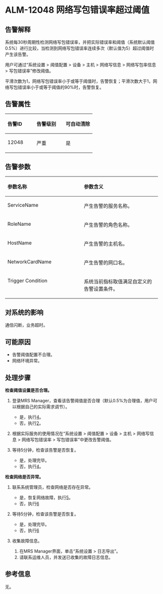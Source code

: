 # ALM-12048 网络写包错误率超过阈值<a name="ZH-CN_TOPIC_0191883141"></a>

## 告警解释<a name="zh-cn_topic_0191813897_zh-cn_topic_0087039297_section7565538"></a>

系统每30秒周期性检测网络写包错误率，并把实际错误率和阈值（系统默认阈值0.5%）进行比较，当检测到网络写包错误率连续多次（默认值为5）超过阈值时产生该告警。

用户可通过“系统设置 \> 阈值配置 \> 设备 \> 主机 \> 网络写信息 \> 网络写包率信息 \> 写包错误率”修改阈值。

平滑次数为1，网络写包错误率小于或等于阈值时，告警恢复；平滑次数大于1，网络写包错误率小于或等于阈值的90%时，告警恢复。

## 告警属性<a name="zh-cn_topic_0191813897_zh-cn_topic_0087039297_section980979"></a>

<a name="zh-cn_topic_0191813897_zh-cn_topic_0087039297_table6337270"></a>
<table><thead align="left"><tr id="zh-cn_topic_0191813897_zh-cn_topic_0087039297_row27207367"><th class="cellrowborder" valign="top" width="33.33333333333333%" id="mcps1.1.4.1.1"><p id="zh-cn_topic_0191813897_zh-cn_topic_0087039297_p56313123"><a name="zh-cn_topic_0191813897_zh-cn_topic_0087039297_p56313123"></a><a name="zh-cn_topic_0191813897_zh-cn_topic_0087039297_p56313123"></a>告警ID</p>
</th>
<th class="cellrowborder" valign="top" width="33.33333333333333%" id="mcps1.1.4.1.2"><p id="zh-cn_topic_0191813897_zh-cn_topic_0087039297_p65069111"><a name="zh-cn_topic_0191813897_zh-cn_topic_0087039297_p65069111"></a><a name="zh-cn_topic_0191813897_zh-cn_topic_0087039297_p65069111"></a>告警级别</p>
</th>
<th class="cellrowborder" valign="top" width="33.33333333333333%" id="mcps1.1.4.1.3"><p id="zh-cn_topic_0191813897_zh-cn_topic_0087039297_p36106668"><a name="zh-cn_topic_0191813897_zh-cn_topic_0087039297_p36106668"></a><a name="zh-cn_topic_0191813897_zh-cn_topic_0087039297_p36106668"></a>可自动清除</p>
</th>
</tr>
</thead>
<tbody><tr id="zh-cn_topic_0191813897_zh-cn_topic_0087039297_row38959018"><td class="cellrowborder" valign="top" width="33.33333333333333%" headers="mcps1.1.4.1.1 "><p id="zh-cn_topic_0191813897_zh-cn_topic_0087039297_p1563864"><a name="zh-cn_topic_0191813897_zh-cn_topic_0087039297_p1563864"></a><a name="zh-cn_topic_0191813897_zh-cn_topic_0087039297_p1563864"></a>12048</p>
</td>
<td class="cellrowborder" valign="top" width="33.33333333333333%" headers="mcps1.1.4.1.2 "><p id="zh-cn_topic_0191813897_zh-cn_topic_0087039297_p59564126"><a name="zh-cn_topic_0191813897_zh-cn_topic_0087039297_p59564126"></a><a name="zh-cn_topic_0191813897_zh-cn_topic_0087039297_p59564126"></a>严重</p>
</td>
<td class="cellrowborder" valign="top" width="33.33333333333333%" headers="mcps1.1.4.1.3 "><p id="zh-cn_topic_0191813897_zh-cn_topic_0087039297_p59964901"><a name="zh-cn_topic_0191813897_zh-cn_topic_0087039297_p59964901"></a><a name="zh-cn_topic_0191813897_zh-cn_topic_0087039297_p59964901"></a>是</p>
</td>
</tr>
</tbody>
</table>

## 告警参数<a name="zh-cn_topic_0191813897_zh-cn_topic_0087039297_section8828819"></a>

<a name="zh-cn_topic_0191813897_zh-cn_topic_0087039297_table25318804"></a>
<table><thead align="left"><tr id="zh-cn_topic_0191813897_zh-cn_topic_0087039297_row65941238"><th class="cellrowborder" valign="top" width="50%" id="mcps1.1.3.1.1"><p id="zh-cn_topic_0191813897_zh-cn_topic_0087039297_p39640022"><a name="zh-cn_topic_0191813897_zh-cn_topic_0087039297_p39640022"></a><a name="zh-cn_topic_0191813897_zh-cn_topic_0087039297_p39640022"></a>参数名称</p>
</th>
<th class="cellrowborder" valign="top" width="50%" id="mcps1.1.3.1.2"><p id="zh-cn_topic_0191813897_zh-cn_topic_0087039297_p56725186"><a name="zh-cn_topic_0191813897_zh-cn_topic_0087039297_p56725186"></a><a name="zh-cn_topic_0191813897_zh-cn_topic_0087039297_p56725186"></a>参数含义</p>
</th>
</tr>
</thead>
<tbody><tr id="zh-cn_topic_0191813897_zh-cn_topic_0087039297_row31337379"><td class="cellrowborder" valign="top" width="50%" headers="mcps1.1.3.1.1 "><p id="zh-cn_topic_0191813897_zh-cn_topic_0087039297_p55299809"><a name="zh-cn_topic_0191813897_zh-cn_topic_0087039297_p55299809"></a><a name="zh-cn_topic_0191813897_zh-cn_topic_0087039297_p55299809"></a>ServiceName</p>
</td>
<td class="cellrowborder" valign="top" width="50%" headers="mcps1.1.3.1.2 "><p id="zh-cn_topic_0191813897_zh-cn_topic_0087039297_p50099555"><a name="zh-cn_topic_0191813897_zh-cn_topic_0087039297_p50099555"></a><a name="zh-cn_topic_0191813897_zh-cn_topic_0087039297_p50099555"></a>产生告警的服务名称。</p>
</td>
</tr>
<tr id="zh-cn_topic_0191813897_zh-cn_topic_0087039297_row48242818"><td class="cellrowborder" valign="top" width="50%" headers="mcps1.1.3.1.1 "><p id="zh-cn_topic_0191813897_zh-cn_topic_0087039297_p15354149"><a name="zh-cn_topic_0191813897_zh-cn_topic_0087039297_p15354149"></a><a name="zh-cn_topic_0191813897_zh-cn_topic_0087039297_p15354149"></a>RoleName</p>
</td>
<td class="cellrowborder" valign="top" width="50%" headers="mcps1.1.3.1.2 "><p id="zh-cn_topic_0191813897_zh-cn_topic_0087039297_p35726594"><a name="zh-cn_topic_0191813897_zh-cn_topic_0087039297_p35726594"></a><a name="zh-cn_topic_0191813897_zh-cn_topic_0087039297_p35726594"></a>产生告警的角色名称。</p>
</td>
</tr>
<tr id="zh-cn_topic_0191813897_zh-cn_topic_0087039297_row53103893"><td class="cellrowborder" valign="top" width="50%" headers="mcps1.1.3.1.1 "><p id="zh-cn_topic_0191813897_zh-cn_topic_0087039297_p6448057"><a name="zh-cn_topic_0191813897_zh-cn_topic_0087039297_p6448057"></a><a name="zh-cn_topic_0191813897_zh-cn_topic_0087039297_p6448057"></a>HostName</p>
</td>
<td class="cellrowborder" valign="top" width="50%" headers="mcps1.1.3.1.2 "><p id="zh-cn_topic_0191813897_zh-cn_topic_0087039297_p52530602"><a name="zh-cn_topic_0191813897_zh-cn_topic_0087039297_p52530602"></a><a name="zh-cn_topic_0191813897_zh-cn_topic_0087039297_p52530602"></a>产生告警的主机名。</p>
</td>
</tr>
<tr id="zh-cn_topic_0191813897_zh-cn_topic_0087039297_row3013370"><td class="cellrowborder" valign="top" width="50%" headers="mcps1.1.3.1.1 "><p id="zh-cn_topic_0191813897_zh-cn_topic_0087039297_p42756424"><a name="zh-cn_topic_0191813897_zh-cn_topic_0087039297_p42756424"></a><a name="zh-cn_topic_0191813897_zh-cn_topic_0087039297_p42756424"></a>NetworkCardName</p>
</td>
<td class="cellrowborder" valign="top" width="50%" headers="mcps1.1.3.1.2 "><p id="zh-cn_topic_0191813897_zh-cn_topic_0087039297_p40718359"><a name="zh-cn_topic_0191813897_zh-cn_topic_0087039297_p40718359"></a><a name="zh-cn_topic_0191813897_zh-cn_topic_0087039297_p40718359"></a>产生告警的网口名。</p>
</td>
</tr>
<tr id="zh-cn_topic_0191813897_zh-cn_topic_0087039297_row30920919"><td class="cellrowborder" valign="top" width="50%" headers="mcps1.1.3.1.1 "><p id="zh-cn_topic_0191813897_zh-cn_topic_0087039297_p21566473"><a name="zh-cn_topic_0191813897_zh-cn_topic_0087039297_p21566473"></a><a name="zh-cn_topic_0191813897_zh-cn_topic_0087039297_p21566473"></a>Trigger Condition</p>
</td>
<td class="cellrowborder" valign="top" width="50%" headers="mcps1.1.3.1.2 "><p id="zh-cn_topic_0191813897_zh-cn_topic_0087039297_p2053904"><a name="zh-cn_topic_0191813897_zh-cn_topic_0087039297_p2053904"></a><a name="zh-cn_topic_0191813897_zh-cn_topic_0087039297_p2053904"></a>系统当前指标取值满足自定义的告警设置条件。</p>
</td>
</tr>
</tbody>
</table>

## 对系统的影响<a name="zh-cn_topic_0191813897_zh-cn_topic_0087039297_section12350514"></a>

通信闪断，业务超时。

## 可能原因<a name="zh-cn_topic_0191813897_zh-cn_topic_0087039297_section44045770"></a>

-   告警阈值配置不合理。
-   网络环境异常。

## 处理步骤<a name="zh-cn_topic_0191813897_zh-cn_topic_0087039297_section60867610"></a>

**检查阈值设置是否合理。**

1.  登录MRS Manager，查看该告警阈值是否合理（默认0.5%为合理值，用户可以根据自己的实际需求调节）。
    -   是，执行[4](#zh-cn_topic_0191813897_zh-cn_topic_0087039297_li12888339145357)。
    -   否，执行[2](#zh-cn_topic_0191813897_zh-cn_topic_0087039297_li15963175145357)。

2.  <a name="zh-cn_topic_0191813897_zh-cn_topic_0087039297_li15963175145357"></a>根据实际服务的使用情况在“系统设置 \> 阈值配置 \> 设备 \> 主机 \> 网络写信息 \> 网络写包错误率 \> 写包错误率”中更改告警阈值。
3.  等待5分钟，检查该告警是否恢复。
    -   是，处理完毕。
    -   否，执行[4](#zh-cn_topic_0191813897_zh-cn_topic_0087039297_li12888339145357)。


**检查网络是否异常。**

1.  <a name="zh-cn_topic_0191813897_zh-cn_topic_0087039297_li12888339145357"></a>联系系统管理员，检查网络是否存在异常。
    -   是，恢复网络故障，执行[5](#zh-cn_topic_0191813897_zh-cn_topic_0087039297_li60279330145357)。
    -   否，执行[6](#zh-cn_topic_0191813897_li572522141314)

2.  <a name="zh-cn_topic_0191813897_zh-cn_topic_0087039297_li60279330145357"></a>等待5分钟，检查该告警是否恢复。
    -   是，处理完毕。
    -   否，执行[6](#zh-cn_topic_0191813897_li572522141314)

3.  <a name="zh-cn_topic_0191813897_li572522141314"></a>收集故障信息。
    1.  在MRS Manager界面，单击“系统设置 \> 日志导出”。
    2.  请联系运维人员，并发送已收集的故障日志信息。


## 参考信息<a name="zh-cn_topic_0191813897_zh-cn_topic_0087039297_section10937580"></a>

无。

